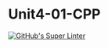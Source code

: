 # Unit4-01-CPP
[![GitHub's Super Linter](README.md/../../../workflows/Mr%20Coxall's%20Super%20Linter/badge.svg)](README.md/../../../actions)
